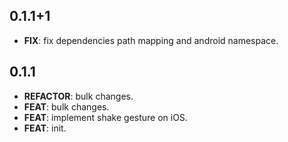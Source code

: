 ## 0.1.1+1

 - **FIX**: fix dependencies path mapping and android namespace.

## 0.1.1

 - **REFACTOR**: bulk changes.
 - **FEAT**: bulk changes.
 - **FEAT**: implement shake gesture on iOS.
 - **FEAT**: init.

